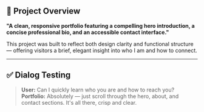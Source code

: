 ## 📌 Project Overview

**"A clean, responsive portfolio featuring a compelling hero introduction, a concise professional bio, and an accessible contact interface."**

This project was built to reflect both design clarity and functional structure — offering visitors a brief, elegant insight into who I am and how to connect.

---

## ✅ Dialog Testing

> **User:** Can I quickly learn who you are and how to reach you?  
> **Portfolio:** Absolutely — just scroll through the hero, about, and contact sections. It's all there, crisp and clear.
